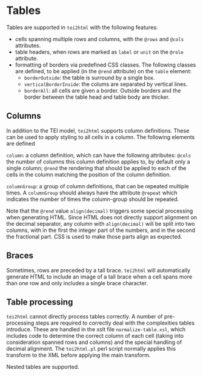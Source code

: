# Tables #

Tables are supported in `tei2html` with the following features:

* cells spanning multiple rows and columns, with the `@rows` and `@cols` attributes.
* table headers, when rows are marked as `label` or `unit` on the `@role` attribute.
* formatting of borders via predefined CSS classes. The following classes are defined, to be applied (in the `@rend` attribute) on the `table` element:
  * `borderOutside`: the table is surround by a single box. 
  * `verticalBorderInside`: the colums are separated by vertical lines.
  * `borderAll`: all cells are given a border. Outside borders and the border between the table head and table body are thicker.

## Columns ##

In addition to the TEI model, `tei2html` supports column definitions. These can be used to apply styling to
all cells in a column. The following elements are defined

`column`: a column definition, which can have the following attributes: `@cols` the number of columns this
column definition applies to, by default only a single column; `@rend` the rendering that should be applied
to each of the cells in the column matching the position of the column definition.

`columnGroup`: a group of column definitions, that can be repeated multiple times. A `columnGroup` should 
always have the attribute `@repeat` which indicates the number of times the column-group should be repeated.

Note that the `@rend` value `align(decimal)` triggers some special processing when generating HTML. Since HTML
does not directly support alignment on the decimal separator, any column with `align(decimal)` will be
split into two columns, with in the first the integer part of the numbers, and in the second the fractional
part. CSS is used to make those parts align as expected.

## Braces ##

Sometimes, rows are preceded by a tall brace. `tei2html` will automatically generate HTML to include
an image of a tall brace when a cell spans more than one row and only includes a single brace character.

## Table processing ##

`tei2html` cannot directly process tables correctly. A number of pre-processing steps are required to
correctly deal with the complexities tables introduce. These are handled in the xslt file `normalize-table.xsl`,
which includes code to determine the correct column of each cell (taking into consideration spanned
rows and columns) and the special handling of decimal alignment. The `tei2html.pl` perl script normally
applies this transform to the XML before applying the main transform.

Nested tables are supported.
